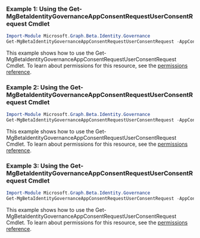 ### Example 1: Using the Get-MgBetaIdentityGovernanceAppConsentRequestUserConsentRequest Cmdlet
```powershell
Import-Module Microsoft.Graph.Beta.Identity.Governance
Get-MgBetaIdentityGovernanceAppConsentRequestUserConsentRequest -AppConsentRequestId $appConsentRequestId -UserConsentRequestId $userConsentRequestId
```
This example shows how to use the Get-MgBetaIdentityGovernanceAppConsentRequestUserConsentRequest Cmdlet.
To learn about permissions for this resource, see the [permissions reference](/graph/permissions-reference).
### Example 2: Using the Get-MgBetaIdentityGovernanceAppConsentRequestUserConsentRequest Cmdlet
```powershell
Import-Module Microsoft.Graph.Beta.Identity.Governance
Get-MgBetaIdentityGovernanceAppConsentRequestUserConsentRequest -AppConsentRequestId $appConsentRequestId
```
This example shows how to use the Get-MgBetaIdentityGovernanceAppConsentRequestUserConsentRequest Cmdlet.
To learn about permissions for this resource, see the [permissions reference](/graph/permissions-reference).
### Example 3: Using the Get-MgBetaIdentityGovernanceAppConsentRequestUserConsentRequest Cmdlet
```powershell
Import-Module Microsoft.Graph.Beta.Identity.Governance
Get-MgBetaIdentityGovernanceAppConsentRequestUserConsentRequest -AppConsentRequestId $appConsentRequestId -UserConsentRequestId $userConsentRequestId -Filter " (status eq 'Completed')" 
```
This example shows how to use the Get-MgBetaIdentityGovernanceAppConsentRequestUserConsentRequest Cmdlet.
To learn about permissions for this resource, see the [permissions reference](/graph/permissions-reference).
